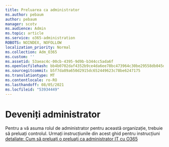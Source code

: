 ```yaml
---
title: Preluarea ca administrator
ms.author: pebaum
author: pebaum
manager: scotv
ms.audience: Admin
ms.topic: article
ms.service: o365-administration
ROBOTS: NOINDEX, NOFOLLOW
localization_priority: Normal
ms.collection: Adm_O365
ms.custom: ''
ms.assetid: 53aeac4c-00cb-4395-9d9b-b344cc5ada6f
ms.openlocfilehash: bb4b0702daf4352b9ce4da6ee78bc473964c30be29558db045d53821f6b035fe
ms.sourcegitcommit: b5f7da89a650d2915dc652449623c78be6247175
ms.translationtype: MT
ms.contentlocale: ro-RO
ms.lasthandoff: 08/05/2021
ms.locfileid: "53934449"
---
```

# <a name="become-an-admin"></a>Deveniți administrator

Pentru a vă asuma rolul de administrator pentru această organizație, trebuie să preluați controlul. Urmați instrucțiunile din acest ghid pentru instrucțiuni [detaliate: Cum să preluați o preluați ca administrator IT cu O365](https://powerbi.microsoft.com/pt-pt/blog/how-to-perform-an-it-admin-takeover-with-o365/)
